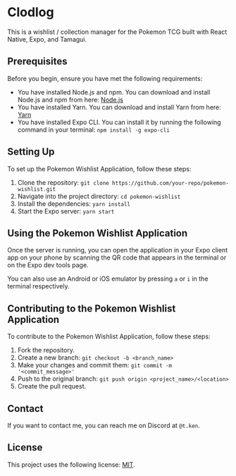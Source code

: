 # Clodlog

This is a wishlist / collection manager for the Pokemon TCG built with React Native, Expo, and Tamagui. 

## Prerequisites

Before you begin, ensure you have met the following requirements:

- You have installed Node.js and npm. You can download and install Node.js and npm from here: [Node.js](https://nodejs.org/en/download/)
- You have installed Yarn. You can download and install Yarn from here: [Yarn](https://classic.yarnpkg.com/en/docs/install/#windows-stable)
- You have installed Expo CLI. You can install it by running the following command in your terminal: `npm install -g expo-cli`

## Setting Up

To set up the Pokemon Wishlist Application, follow these steps:

1. Clone the repository: `git clone https://github.com/your-repo/pokemon-wishlist.git`
2. Navigate into the project directory: `cd pokemon-wishlist`
3. Install the dependencies: `yarn install`
4. Start the Expo server: `yarn start`

## Using the Pokemon Wishlist Application

Once the server is running, you can open the application in your Expo client app on your phone by scanning the QR code that appears in the terminal or on the Expo dev tools page.

You can also use an Android or iOS emulator by pressing `a` or `i` in the terminal respectively.

## Contributing to the Pokemon Wishlist Application

To contribute to the Pokemon Wishlist Application, follow these steps:

1. Fork the repository.
2. Create a new branch: `git checkout -b <branch_name>`
3. Make your changes and commit them: `git commit -m '<commit_message>'`
4. Push to the original branch: `git push origin <project_name>/<location>`
5. Create the pull request.

## Contact

If you want to contact me, you can reach me on Discord at `@t.ken`.

## License

This project uses the following license: [MIT](https://opensource.org/licenses/MIT).
```